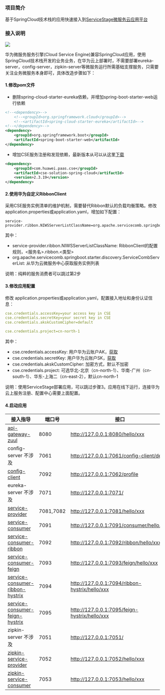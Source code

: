 ### 项目简介

基于SpringCloud技术栈的应用快速接入到[ServiceStage微服务云应用平台](https://servicestage.huaweicloud.com)

### 接入说明

![](https://github.com/cse-sample/springcloud-2-cse/blob/master/springcloud-2-cse-sample/images/design.png)

华为微服务服务引擎(Cloud Service Engine)兼容SpringCloud应用，使用SpringCloud技术栈开发的业务业务，在华为云上部署时，不需要部署eureka-server，config-server，zipkin-server等微服务运行所需基础支撑服务，只需要关注业务微服务本身即可，具体改造步骤如下：

#### 1.修改pom文件

- 删除spring-cloud-starter-eureka依赖，并增加spring-boot-starter-web运行依赖

```xml
<!--<dependency>-->
	<!--<groupId>org.springframework.cloud</groupId>-->
	<!--<artifactId>spring-cloud-starter-eureka</artifactId>-->
<!--</dependency>-->
<dependency>
	<groupId>org.springframework.boot</groupId>
	<artifactId>spring-boot-starter-web</artifactId>
</dependency>
```

- 增加CSE服务注册和发现依赖，最新版本从可以从这里[下载](https://console.huaweicloud.com/servicestage/?agencyId=df8004e6ccc14bb3b7935d5d6c6fa1c1&region=cn-north-1&locale=zh-cn#/cse/tools)

```xml
<dependency>
	<groupId>com.huawei.paas.cse</groupId>
	<artifactId>cse-solution-spring-cloud</artifactId>
	<version>2.3.19</version>
</dependency>
```

#### 2.使用华为自定义RibbonClient
采用CSE服务实例清单的维护机制，需要替代Ribbon默认的负载均衡策略。修改 application.properties或application.yaml，增加如下配置：

```
service-provider.ribbon.NIWSServerListClassName=org.apache.servicecomb.springboot.starter.discovery.ServiceCombServerList
```
其中：

* service-provider.ribbon.NIWSServerListClassName: RibbonClient的配置规则，<服务名>.ribbon.<类型>
* org.apache.servicecomb.springboot.starter.discovery.ServiceCombServerList: 从华为云微服务中心获取服务实例列表

说明：纯粹的服务消费者可以跳过第2步

#### 3.修改应用配置
修改 application.properties或application.yaml，配置接入地址和身份认证信息：

```yaml
cse.credentials.accessKey=your access key in CSE
cse.credentials.secretKey=your secret key in CSE
cse.credentials.akskCustomCipher=default

cse.credentials.project=cn-north-1
```
其中：

* cse.credentials.accessKey: 用户华为云账户AK，[获取](https://support.huaweicloud.com/api-iam/zh-cn_topic_0057845589.html)
* cse.credentials.secretKey: 用户华为云账户SK，[获取](https://support.huaweicloud.com/api-iam/zh-cn_topic_0057845589.html)
* cse.credentials.akskCustomCipher: 加密方式，默认不加密
* cse.credentials.project: 可选华北-北京（cn-north-1）、华南-广州（cn-south-1）、华东-上海二（cn-east-2），默认cn-north-1

说明：使用ServiceStage部署应用，可以跳过步骤3。应用在线下运行，连接华为云上服务注册、配置中心需要上面配置。

#### 4.启动应用

| 接入指导                           | 端口号     | 接口                                      |
| ---------------------------------  | --------- | ----------------------------------------  |
| [api-gateway-zuul](./api-gateway-zuul)  | 8080      | http://127.0.0.1:8080/hello/xxx           |
| config-server 不涉及                     | 7061      | http://127.0.0.1:7061/config-client/dev   |
| [config-client](./config-client)        | 7092      | http://127.0.0.1:7062/profile             |
| eureka-server 不涉及                     | 7071      | http://127.0.0.1:7071/                    |
| [service-provider](./service-provider)   | 7081,7082 | http://127.0.0.1:7081/hello/xxx           |
| [service-consumer](./service-consumer)   | 7091      | http://127.0.0.1:7091/consumer/hello/xxx  |
| [service-consumer-ribbon](./service-consumer-ribbon)  | 7092      | http://127.0.0.1:7092/ribbon/hello/xxx    |
| [service-consumer-feign](./service-consumer-feign)    | 7093      | http://127.0.0.1:7093/feign/hello/xxx          |
| [service-consumer-ribbon-hystrix](./service-consumer-ribbon-hystrix)  | 7094      | http://127.0.0.1:7094/ribbon-hystrix/hello/xxx |
| [service-consumer-feign-hystrix](./service-consumer-feign-hystrix)    | 7095      | http://127.0.0.1:7095/feign-hystrix/hello/xxx  |
| zipkin-server 不涉及                                   | 7051      | http://127.0.0.1:7051/           |
| [zipkin-service-provider](./zipkin-service-provider)  | 7052      | http://127.0.0.1:7052/hello/xxx  |
| [zipkin-service-consumer](./zipkin-service-consumer)  | 7053      | http://127.0.0.1:7053/hello/xxx  |
